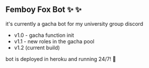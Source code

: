 ## Femboy Fox Bot ✨ ✨

it's currently a gacha bot for my university group discord
- v1.0 - gacha function init
- v1.1 - new roles in the gacha pool
- v1.2 (current build)

bot is deployed in heroku and running 24/7! 🥇
